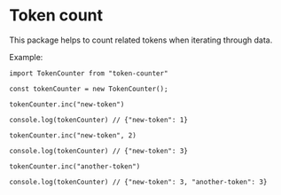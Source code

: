 # Token count

This package helps to count related tokens when iterating through data.


Example:
```
import TokenCounter from "token-counter"

const tokenCounter = new TokenCounter();

tokenCounter.inc("new-token")

console.log(tokenCounter) // {"new-token": 1}

tokenCounter.inc("new-token", 2)

console.log(tokenCounter) // {"new-token": 3}

tokenCounter.inc("another-token")

console.log(tokenCounter) // {"new-token": 3, "another-token": 3}

```